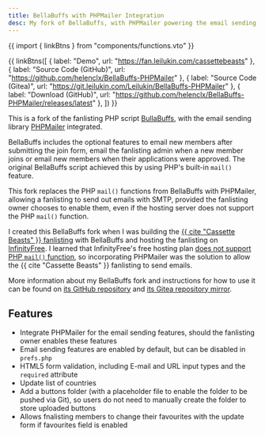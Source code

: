 ```yaml
---
title: BellaBuffs with PHPMailer Integration
desc: My fork of BellaBuffs, with PHPMailer powering the email sending features.
---
```

{{ import { linkBtns } from "components/functions.vto" }}

{{ linkBtns([
    { label: "Demo", url: "https://fan.leilukin.com/cassettebeasts" },
    { label: "Source Code (GitHub)", url: "https://github.com/helenclx/BellaBuffs-PHPMailer" },
    { label: "Source Code (Gitea)", url: "https://git.leilukin.com/Leilukin/BellaBuffs-PHPMailer" },
    { label: "Download (GitHub)", url: "https://github.com/helenclx/BellaBuffs-PHPMailer/releases/latest" },
]) }}

This is a fork of the fanlisting PHP script [BullaBuffs](https://github.com/jemjabella/BellaBuffs), with the email sending library [PHPMailer](https://github.com/PHPMailer/PHPMailer) integrated.

BellaBuffs includes the optional features to email new members after submitting the join form, email the fanlisting admin when a new member joins or email new members when their applications were approved. The original BellaBuffs script achieved this by using PHP's built-in `mail()` feature.

This fork replaces the PHP `mail()` functions from BellaBuffs with PHPMailer, allowing a fanlisting to send out emails with SMTP, provided the fanlisting owner chooses to enable them, even if the hosting server does not support the PHP `mail()` function.

I created this BellaBuffs fork when I was building the [{{ cite "Cassette Beasts" }} fanlisting](https://fan.leilukin.com/cassettebeasts) with BellaBuffs and hosting the fanlisting on [InfinityFree](https://www.infinityfree.com/). I learned that InfinityFree's free hosting plan [does not support PHP `mail()` function](https://forum.infinityfree.com/t/sending-email-from-your-website-php-mail/49242), so incorporating PHPMailer was the solution to allow the {{ cite "Cassette Beasts" }} fanlisting to send emails.

More information about my BellaBuffs fork and instructions for how to use it can be found on [its GitHub repository](https://github.com/helenclx/BellaBuffs-PHPMailer) and [its Gitea repository mirror](https://git.leilukin.com/Leilukin/BellaBuffs-PHPMailer).

## Features
* Integrate PHPMailer for the email sending features, should the fanlisting owner enables these features
* Email sending features are enabled by default, but can be disabled in `prefs.php`
* HTML5 form validation, including E-mail and URL input types and the `required` attribute
* Update list of countries
* Add a buttons folder (with a placeholder file to enable the folder to be pushed via Git), so users do not need to manually create the folder to store uploaded buttons
* Allows fnalisting members to change their favourites with the update form if favourites field is enabled
